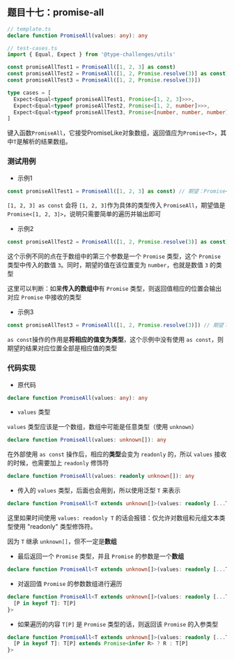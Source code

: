 ## 题目十七：promise-all

```ts
// template.ts
declare function PromiseAll(values: any): any
```

```ts
// test-cases.ts
import { Equal, Expect } from '@type-challenges/utils'

const promiseAllTest1 = PromiseAll([1, 2, 3] as const)
const promiseAllTest2 = PromiseAll([1, 2, Promise.resolve(3)] as const)
const promiseAllTest3 = PromiseAll([1, 2, Promise.resolve(3)])

type cases = [
  Expect<Equal<typeof promiseAllTest1, Promise<[1, 2, 3]>>>,
  Expect<Equal<typeof promiseAllTest2, Promise<[1, 2, number]>>>,
  Expect<Equal<typeof promiseAllTest3, Promise<[number, number, number]>>>
]
```

键入函数`PromiseAll`，它接受PromiseLike对象数组，返回值应为`Promise<T>`，其中`T`是解析的结果数组。

### 测试用例

- 示例1

```ts
const promiseAllTest1 = PromiseAll([1, 2, 3] as const) // 期望：Promise<[1, 2, 3]>
```

`[1, 2, 3] as const` 会将 `[1, 2, 3]`作为具体的类型传入 `PromiseAll`，期望值是 `Promise<[1, 2, 3]>`，说明只需要简单的遍历并输出即可

- 示例2

```ts
const promiseAllTest2 = PromiseAll([1, 2, Promise.resolve(3)] as const) // 期望：Promise<[1, 2, number]>
```

这个示例不同的点在于数组中的第三个参数是一个 `Promise` 类型，这个 `Promise` 类型中传入的数值 `3`。同时，期望的值在该位置变为 `number`，也就是数值 `3` 的类型

这里可以判断：如果**传入的数组中**有 `Promise` 类型，则返回值相应的位置会输出对应 `Promise` 中接收的类型

- 示例3

```ts
const promiseAllTest3 = PromiseAll([1, 2, Promise.resolve(3)]) // 期望：Promise<[number, number, number]
```

`as const`操作的作用是**将相应的值变为类型**，这个示例中没有使用 `as const`，则期望的结果对应位置全部是相应值的类型



### 代码实现

- 原代码

```ts
declare function PromiseAll(values: any): any
```

- `values` 类型

`values` 类型应该是一个数组，数组中可能是任意类型（使用 `unknown`）

```ts
declare function PromiseAll(values: unknown[]): any
```

在外部使用 `as const` 操作后，相应的**类型**会变为 `readonly` 的，所以 `values` 接收的时候，也需要加上 `readonly` 修饰符

```ts
declare function PromiseAll(values: readonly unknown[]): any
```

- 传入的 `values` 类型，后面也会用到，所以使用泛型 `T` 来表示

```ts
declare function PromiseAll<T extends unknown[]>(values: readonly [...T]): any
```

这里如果时间使用 `values: readonly T` 的话会报错：仅允许对数组和元组文本类型使用 "readonly" 类型修饰符。

因为 `T` 继承 `unknown[]`，但不一定是**数组**

- 最后返回一个 `Promise` 类型，并且 `Promise` 的参数是一个**数组**

```ts
declare function PromiseAll<T extends unknown[]>(values: readonly [...T]): Promise<[]>
```

- 对返回值 `Promise` 的参数数组进行遍历

```ts
declare function PromiseAll<T extends unknown[]>(values: readonly [...T]): Promise<{
  [P in keyof T]: T[P]
}>
```

- 如果遍历的内容 `T[P]` 是 `Promise` 类型的话，则返回该 `Promise` 的入参类型

```ts
declare function PromiseAll<T extends unknown[]>(values: readonly [...T]): Promise<{
  [P in keyof T]: T[P] extends Promise<infer R> ? R : T[P]
}>
```













